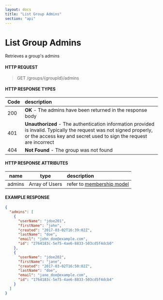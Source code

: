 ```yaml
---
layout: docs
title: "List Group Admins"
section: "api"
---
```


# List Group Admins

Retrieves a group's admins

#### HTTP REQUEST

> GET /groups/{groupId}/admins

#### HTTP RESPONSE TYPES

Code          | description |
 ------------ | :---------- |
200           | **OK** - The admins have been returned in the response body|
401           | **Unauthorized** - The authentication information provided is invalid.  Typically the request was not signed properly, or the access key and secret used to sign the request are incorrect |
404           | **Not Found** - The group was not found |

#### HTTP RESPONSE ATTRIBUTES

name          | type          | description |
 ------------ | ------------- | :---------- |
admins        | Array of Users | refer to [membership model](membership-model.html) |

#### EXAMPLE RESPONSE

```json
{
  "admins": [
    {
      "userName": "jdoe201",
      "firstName": "john",
      "created": "2017-03-02T16:39:02Z",
      "lastName": "doe",
      "email": "john_doe@example.com",
      "id": "2764183c-5e75-4ae6-8833-503cd5f4dcb0"
    },
    {
      "userName": "jdoe202",
      "firstName": "jane",
      "created": "2017-03-02T16:50:02Z",
      "lastName": "doe",
      "email": "jane_doe@example.com",
      "id": "1764183c-5e75-4ae6-8833-503cd5f4dcb4"
    }
  ]
}
```

